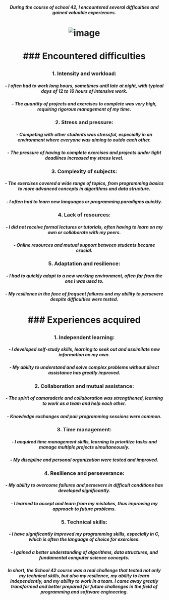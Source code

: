 #### <p align="center"> *During the course of school 42, I encountered several difficulties and gained valuable experiences.* </p>

# <p align="center"> ![image](https://github.com/ChrstphrChevalier/42Cursus/assets/146819291/2a84ca36-fded-4fa0-86b8-b0e9675b8c8e) </p>

# <p align="center"> ### Encountered difficulties </p>

### <p align="center"> 1. **Intensity and workload**: </p>
##### <p align="center"> - I often had to work long hours, sometimes until late at night, with typical days of 12 to 16 hours of intensive work. </p>
##### <p align="center"> - The quantity of projects and exercises to complete was very high, requiring rigorous management of my time. </p>

### <p align="center"> 2. **Stress and pressure**: </p>
##### <p align="center"> - Competing with other students was stressful, especially in an environment where everyone was aiming to outdo each other. </p>
##### <p align="center"> - The pressure of having to complete exercises and projects under tight deadlines increased my stress level. </p>

### <p align="center"> 3. **Complexity of subjects**: </p>
##### <p align="center"> - The exercises covered a wide range of topics, from programming basics to more advanced concepts in algorithms and data structure. </p>
##### <p align="center"> - I often had to learn new languages ​​or programming paradigms quickly. </p>

### <p align="center"> 4. **Lack of resources**: </p>
##### <p align="center"> - I did not receive formal lectures or tutorials, often having to learn on my own or collaborate with my peers. </p>
##### <p align="center"> - Online resources and mutual support between students became crucial. </p>

### <p align="center"> 5. **Adaptation and resilience**: </p>
##### <p align="center"> - I had to quickly adapt to a new working environment, often far from the one I was used to. </p>
##### <p align="center"> - My resilience in the face of frequent failures and my ability to persevere despite difficulties were tested. </p>

# <p align="center">   </p>

# <p align="center"> ### Experiences acquired </p>

### <p align="center"> 1. **Independent learning**: </p>
##### <p align="center"> - I developed self-study skills, learning to seek out and assimilate new information on my own. </p>
##### <p align="center"> - My ability to understand and solve complex problems without direct assistance has greatly improved. </p>

### <p align="center"> 2. **Collaboration and mutual assistance**: </p>
##### <p align="center"> - The spirit of camaraderie and collaboration was strengthened, learning to work as a team and help each other. </p>
##### <p align="center"> - Knowledge exchanges and pair programming sessions were common. </p>

### <p align="center"> 3. **Time management**: </p>
##### <p align="center"> - I acquired time management skills, learning to prioritize tasks and manage multiple projects simultaneously. </p>
##### <p align="center"> - My discipline and personal organization were tested and improved. </p>

### <p align="center"> 4. **Resilience and perseverance**: </p>
##### <p align="center"> - My ability to overcome failures and persevere in difficult conditions has developed significantly. </p>
##### <p align="center"> - I learned to accept and learn from my mistakes, thus improving my approach to future problems. </p>

### <p align="center"> 5. **Technical skills**: </p>
##### <p align="center"> - I have significantly improved my programming skills, especially in C, which is often the language of choice for exercises. </p>
##### <p align="center"> - I gained a better understanding of algorithms, data structures, and fundamental computer science concepts. </p>

#### <p align="center"> *In short, the School 42 course was a real challenge that tested not only my technical skills, but also my resilience, my ability to learn independently, and my ability to work in a team. I came away greatly transformed and better prepared for future challenges in the field of programming and software engineering.* </p>

# <p align="center">    </p>
